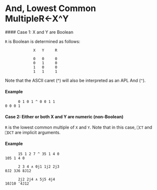 



<h1 class="heading"><span class="name">And, Lowest Common Multiple</span><span class="command">R←X^Y</span></h1>
#### Case 1: X and Y are Boolean


`R` is Boolean is determined as follows:
```apl
             X   Y     R
      
             0   0     0
             0   1     0
             1   0     0
             1   1     1
```



Note that the ASCII caret (^) will also be interpreted as an APL And (`^`).


#### Example
```apl
      0 1 0 1 ^ 0 0 1 1
0 0 0 1
```

#### Case 2: Either or both X and Y are numeric (non-Boolean)


`R` is the lowest common multiple of `X` and `Y`. Note that in this case, `⎕CT` and `⎕DCT` are implicit arguments.

#### Example
```apl
      15 1 2 7 ^ 35 1 4 0
105 1 4 0
 
      2 3 4 ∧ 0j1 1j2 2j3
0J2 3J6 8J12
 
      2j2 2j4 ∧ 5j5 4j4
10J10 ¯4J12
```


